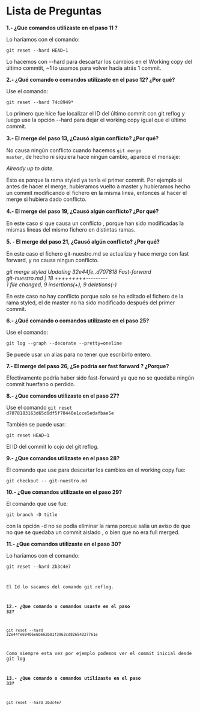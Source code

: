 # Lista de Preguntas

**1.- ¿Que comandos utilizaste en el paso 11 ?**

Lo haríamos con el comando:

<code>git reset --hard HEAD~1</code> 

Lo hacemos con --hard para descartar los cambios en el Working copy del último commtit, ~1 lo usamos para volver hacia atrás 1 commit.


**2.- ¿Qué comando o comandos utilizaste en el paso 12? ¿Por qué?**

Use el comando:

<code>git reset --hard 74c8949*</code> 

Lo primero que hice fue localizar el ID del último commit con git reflog y luego use la opción --hard para dejar el working copy igual que el último commit.

**3.- El merge del paso 13, ¿Causó algún conﬂicto? ¿Por qué?**

No causa ningún conflicto cuando hacemos <code>git merge master</code>, de hecho ni siquiera hace ningún cambio, aparece el mensaje:

*Already up to date.*

Esto es porque la rama styled ya tenía el primer commit. 
Por ejemplo si antes de hacer el merge, hubieramos vuelto a master y hubieramos hecho un commit modificando el fichero en la misma linea, entonces al hacer el merge 
si hubiera dado conflicto. 


**4.-  El merge del paso 19, ¿Causó algún conﬂicto? ¿Por qué?** 

En este caso si que causa un conflicto , porque han sido modificadas la mismas lineas del mismo fichero en distintas ramas. 

**5. -  El merge del paso 21, ¿Causó algún conﬂicto? ¿Por qué?**

En este caso el fichero git-nuestro.md se actualiza y hace merge con fast forward, y no causa ningun conflicto. 

 *git merge styled 
 Updating 32e44fe..d707818 Fast-forward  
 git-nuestro.md | 18 +++++++++---------  
 1 file changed, 9 insertions(+), 9 deletions(-)*

En este caso no hay conflicto porque solo se ha editado el fichero de la rama styled, el de master no ha sido modificado después del primer commit. 

**6.- ¿Qué comando o comandos utilizaste en el paso 25?**

Use el comando:

<code>git log --graph --decorate --pretty=oneline</code>

Se puede usar un alias para no tener que escribirlo entero. 

**7.- El merge del paso 26, ¿Se podría ser fast forward ? ¿Porque?**

Efectivamente podría haber sido fast-forward ya que no se quedaba ningún commit huerfano o perdido.

**8.- ¿Que comandos utilizaste en el paso 27?**

Use el comando <code>git reset d7078183163d65d0df5f70440e1cce5edafbae5e</code>

También se puede usar:

<code>git reset HEAD~1</code>

El ID del commit lo cojo del git reflog.

**9.- ¿Que comandos utilizaste en el paso 28?**

El comando que use para descartar los cambios en el working copy fue:

<code>git checkout -- git-nuestro.md</code>

**10.- ¿Que comandos utilizaste en el paso 29?**

El comando que use fue:

<code>git branch -D title</code>

con la opción -d no se podía eliminar la rama porque salia un aviso de que no que se quedaba un commit aislado , o bien que no era full merged. 

**11.- ¿Que comandos utilizaste en el paso 30?**

Lo haríamos con el comando:

<code>git reset --hard  2b3c4e7

El Id lo sacamos del comando git reflog.

**12.- ¿Que comando o comandos usaste en el paso 32?** 

 <code>git reset --hard 32e44fe69406e6b662b81f3963cd82654327761e</code>

Como siempre esta vez por ejemplo podemos ver el commit inicial desde git log

**13.- ¿Que comando o comandos utilizaste en el paso 33?**

<code>git reset --hard 2b3c4e7 </code>


